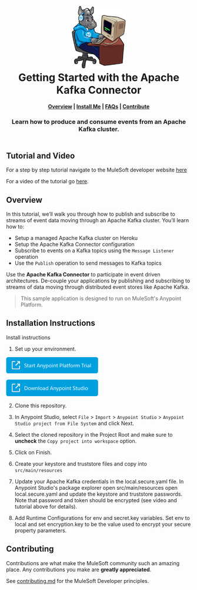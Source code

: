 <h1 align="center">
	<img
	width="150"
	src="/images/max-terminal.gif"></br>
	Getting Started with the Apache Kafka Connector<br>     
</h1>

<h4 align="center">
	<a href="#overview">Overview</a> |
	<a href="#installation-instructions">Install Me</a> |
	<a href="#faqs">FAQs</a> |
	<a href="#contributing">Contribute</a>
</h4>
	
<h3 align="center">
	Learn how to produce and consume events from an Apache Kafka cluster.<br><br>
</h3>

## Tutorial and Video

For a step by step tutorial navigate to the MuleSoft developer website [here](https://developer.mulesoft.com/tutorials-and-howtos/apache-kafka-connector/getting-started-apache-kafka/)

For a video of the tutorial go [here](https://www.youtube.com/watch?v=_nP8DzNoCtE).

## Overview

In this tutorial, we’ll walk you through how to publish and subscribe to streams of event data moving through an Apache Kafka cluster. You’ll learn how to:
- Setup a managed Apache Kafka cluster on Heroku
- Setup the Apache Kafka Connector configuration
- Subscribe to events on a Kafka topics using the `Message Listener` operation
- Use the `Publish` operation to send messages to Kafka topics

Use the **Apache Kafka Connector** to participate in event driven architectures. De-couple your applications by publishing and subscribing to streams of data moving through distributed event stores like Apache Kafka.

> This sample application is designed to run on MuleSoft's Anypoint Platform.

## Installation Instructions

Install instructions

1. Set up your environment.

<a href="https://anypoint.mulesoft.com/login/signup" ><img width="250" src="/images/start-platform.png"><a>
	
<a href="https://www.mulesoft.com/lp/dl/studio" ><img width="250" src="/images/download-studio.png"><a>

2. Clone this repository.

3. In Anypoint Studio, select `File` > `Import` > `Anypoint Studio` > `Anypoint Studio project from File System` and click Next.

4. Select the cloned repository in the Project Root and make sure to **uncheck** the `Copy project into workspace` option.

5. Click on Finish.
	
6. Create your keystore and truststore files and copy into `src/main/resources`
	
7. Update your Apache Kafka credentials in the local.secure.yaml file. In Anypoint Studio's package explorer open src/main/resources open local.secure.yaml and update the keystore and truststore passwords. Note that password and token should be encrypted (see video and tutorial above for details).

8. Add Runtime Configurations for env and secret.key variables. Set env to local and set encryption.key to be the value used to encrypt your secure property parameters.

## Contributing

Contributions are what make the MuleSoft community such an amazing place. Any contributions you make are **greatly appreciated**.
	
See [contributing.md](/contributing.md) for the MuleSoft Developer principles.

